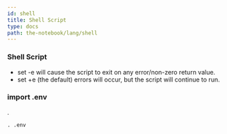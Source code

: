 ```yaml
---
id: shell
title: Shell Script
type: docs
path: the-notebook/lang/shell
---
```


### Shell Script

- set -e will cause the script to exit on any error/non-zero return value.
- set +e (the default) errors will occur, but the script will continue to run.

### import .env
. <file>
```
. .env
```